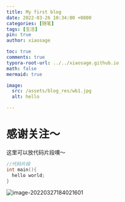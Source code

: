 ```yaml
---
title: My first blog
date: 2022-03-26 10:34:00 +0800
categories: [随笔]
tags: [生活]
pin: true
author: xiaosage

toc: true
comments: true
typora-root-url: ../../xiaosage.github.io
math: false
mermaid: true

image:
  src: /assets/blog_res/wb1.jpg
  alt: hello

---
```


# 感谢关注～ 


这里可以放代码片段噢～
```c++
//代码片段
int main(){
  hello world;
}
```

![image-20220327184021601](/assets/blog_res/wb1.jpg)
